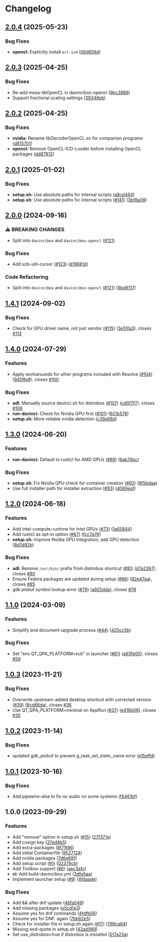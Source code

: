 # Changelog

## [2.0.4](https://github.com/zelikos/davincibox/compare/v2.0.3...v2.0.4) (2025-05-23)


### Bug Fixes

* **opencl:** Explicitly install `ocl-icd` ([06d658d](https://github.com/zelikos/davincibox/commit/06d658d2f1d1114d0d1c7defaed03710399045b2))

## [2.0.3](https://github.com/zelikos/davincibox/compare/v2.0.2...v2.0.3) (2025-04-25)


### Bug Fixes

* Re-add mesa-libOpenCL in davincibox-opencl ([9bc2886](https://github.com/zelikos/davincibox/commit/9bc288635b4e416013a78d8104dee34956c22570))
* Support fractional scaling settings ([39348eb](https://github.com/zelikos/davincibox/commit/39348eb5e5774922023fdcb630203a1628153bdc))

## [2.0.2](https://github.com/zelikos/davincibox/compare/v2.0.1...v2.0.2) (2025-04-25)


### Bug Fixes

* **nvidia:** Rename libDecoderOpenCL.so for companion programs ([d815701](https://github.com/zelikos/davincibox/commit/d8157013fd58ed01121d947d76effe196f297337))
* **opencl:** Remove OpenCL-ICD-Loader before installing OpenCL packages ([dd87812](https://github.com/zelikos/davincibox/commit/dd87812e5568924baf075c07002a2218073f33a8))

## [2.0.1](https://github.com/zelikos/davincibox/compare/v2.0.0...v2.0.1) (2025-01-02)


### Bug Fixes

* **setup.sh:** Use absolute paths for internal scripts ([a8cd464](https://github.com/zelikos/davincibox/commit/a8cd4646219ff425ba43874347fc7d9d5306fe26))
* **setup.sh:** Use absolute paths for internal scripts ([#141](https://github.com/zelikos/davincibox/issues/141)) ([3bf8a08](https://github.com/zelikos/davincibox/commit/3bf8a081f046626961ff1f708c0ec97c0f86d26f))

## [2.0.0](https://github.com/zelikos/davincibox/compare/v1.4.1...v2.0.0) (2024-09-16)


### ⚠ BREAKING CHANGES

* Split into `davincibox` and `davincibox-opencl` ([#121](https://github.com/zelikos/davincibox/issues/121))

### Bug Fixes

* Add xcb-util-cursor ([#123](https://github.com/zelikos/davincibox/issues/123)) ([d19681d](https://github.com/zelikos/davincibox/commit/d19681da4ace14e504e05aa4fea3990e048cd6e0))


### Code Refactoring

* Split into `davincibox` and `davincibox-opencl` ([#121](https://github.com/zelikos/davincibox/issues/121)) ([8bd8117](https://github.com/zelikos/davincibox/commit/8bd8117a2baa720fc8d0586b4e1cae956cb7357a))

## [1.4.1](https://github.com/zelikos/davincibox/compare/v1.4.0...v1.4.1) (2024-09-02)


### Bug Fixes

* Check for GPU driver name, not just vendor ([#115](https://github.com/zelikos/davincibox/issues/115)) ([3e51fa3](https://github.com/zelikos/davincibox/commit/3e51fa38ac7512a26d644d0f48d8cf99921d80de)), closes [#113](https://github.com/zelikos/davincibox/issues/113)

## [1.4.0](https://github.com/zelikos/davincibox/compare/v1.3.0...v1.4.0) (2024-07-29)


### Features

* Apply workarounds for other programs included with Resolve ([#104](https://github.com/zelikos/davincibox/issues/104)) ([945ffe8](https://github.com/zelikos/davincibox/commit/945ffe8f1500237598db4f8e2ddcc52e17d2e191)), closes [#100](https://github.com/zelikos/davincibox/issues/100)


### Bug Fixes

* **adl:** Manually source davinci.sh for distrobox ([#107](https://github.com/zelikos/davincibox/issues/107)) ([cd0f7f7](https://github.com/zelikos/davincibox/commit/cd0f7f7781375bf90cfa903594e8bbcaf002c0fb)), closes [#106](https://github.com/zelikos/davincibox/issues/106)
* **run-davinci:** Check for Nvidia GPU first ([#101](https://github.com/zelikos/davincibox/issues/101)) ([921b578](https://github.com/zelikos/davincibox/commit/921b578b407629e7e78ba088f184e723c43c3fe1))
* **setup.sh:** More reliable nvidia detection ([c39a68d](https://github.com/zelikos/davincibox/commit/c39a68d645883ff4cbb500f2ec81a302b367d68f))

## [1.3.0](https://github.com/zelikos/davincibox/compare/v1.2.0...v1.3.0) (2024-06-20)


### Features

* **run-davinci:** Default to rusticl for AMD GPUs ([#89](https://github.com/zelikos/davincibox/issues/89)) ([8ab74bc](https://github.com/zelikos/davincibox/commit/8ab74bcfcf348a8e891e795b20c154da07dd4afa))


### Bug Fixes

* **setup.sh:** Fix Nvidia GPU check for container creation ([#92](https://github.com/zelikos/davincibox/issues/92)) ([9f5bdaa](https://github.com/zelikos/davincibox/commit/9f5bdaa9424747441c29eb1c44bf0fc1aaafd64b))
* Use full installer path for installer extraction ([#93](https://github.com/zelikos/davincibox/issues/93)) ([d089ea1](https://github.com/zelikos/davincibox/commit/d089ea16fd674018ec48f06cb9f563ec1e6a1514))

## [1.2.0](https://github.com/zelikos/davincibox/compare/v1.1.0...v1.2.0) (2024-06-18)


### Features

* Add intel-compute-runtime for Intel GPUs ([#73](https://github.com/zelikos/davincibox/issues/73)) ([1a65844](https://github.com/zelikos/davincibox/commit/1a65844031e91d13e974b6691c44d4ca54c2cf90))
* Add rusticl as opt-in option ([#67](https://github.com/zelikos/davincibox/issues/67)) ([fcc7a76](https://github.com/zelikos/davincibox/commit/fcc7a767362441f9a2c20baf88b5b7377cd19282))
* **setup.sh:** Improve Nvidia GPU integration, add GPU detection ([8d7d92b](https://github.com/zelikos/davincibox/commit/8d7d92b15a768fe4b7006102c45cd96dea325ed6))


### Bug Fixes

* **adl:** Remove `/usr/bin/` prefix from distrobox shortcut ([#81](https://github.com/zelikos/davincibox/issues/81)) ([d7a2367](https://github.com/zelikos/davincibox/commit/d7a236795bc2bff192fa19b92ee54e6bab561a91)), closes [#80](https://github.com/zelikos/davincibox/issues/80)
* Ensure Fedora packages are updated during setup ([#86](https://github.com/zelikos/davincibox/issues/86)) ([82e47aa](https://github.com/zelikos/davincibox/commit/82e47aaa3b3308b603d711daba0a9fc488359a59)), closes [#85](https://github.com/zelikos/davincibox/issues/85)
* gdk pixbuf symbol lookup error ([#79](https://github.com/zelikos/davincibox/issues/79)) ([a925dda](https://github.com/zelikos/davincibox/commit/a925ddaeb141f9e54a6824753e062e45e63aa87c)), closes [#78](https://github.com/zelikos/davincibox/issues/78)

## [1.1.0](https://github.com/zelikos/davincibox/compare/v1.0.3...v1.1.0) (2024-03-09)


### Features

* Simplify and document upgrade process ([#44](https://github.com/zelikos/davincibox/issues/44)) ([420cc5b](https://github.com/zelikos/davincibox/commit/420cc5b049298a8076d368c425b5a07d07da79db))


### Bug Fixes

* Set "env QT_QPA_PLATFORM=xcb" in launcher ([#61](https://github.com/zelikos/davincibox/issues/61)) ([a93fb05](https://github.com/zelikos/davincibox/commit/a93fb05e23bb755ec6e0a8a3a915181a87c641ba)), closes [#59](https://github.com/zelikos/davincibox/issues/59)

## [1.0.3](https://github.com/zelikos/davincibox/compare/v1.0.2...v1.0.3) (2023-11-21)


### Bug Fixes

* Overwrite upstream-added desktop shortcut with corrected version ([#39](https://github.com/zelikos/davincibox/issues/39)) ([8cd66da](https://github.com/zelikos/davincibox/commit/8cd66da618697e4ddc8a94b607b90386fe109c00)), closes [#36](https://github.com/zelikos/davincibox/issues/36)
* Use QT_QPA_PLATFORM=minimal on AppRun ([#37](https://github.com/zelikos/davincibox/issues/37)) ([e416b06](https://github.com/zelikos/davincibox/commit/e416b06c9f974b510435a77216f9b91822980be5)), closes [#35](https://github.com/zelikos/davincibox/issues/35)

## [1.0.2](https://github.com/zelikos/davincibox/compare/v1.0.1...v1.0.2) (2023-11-14)


### Bug Fixes

* updated gdk_pixbuf to prevent g_task_set_static_name error ([e15effd](https://github.com/zelikos/davincibox/commit/e15effd732cf567bf510c7bc81d7340746168426))

## [1.0.1](https://github.com/zelikos/davincibox/compare/v1.0.0...v1.0.1) (2023-10-16)


### Bug Fixes

* Add pipewire-alsa to fix no audio on some systems ([f6461bf](https://github.com/zelikos/davincibox/commit/f6461bfc1f3f415cde7d71124aafcb40134c6959))

## 1.0.0 (2023-09-29)


### Features

* Add "remove" option in setup.sh ([#15](https://github.com/zelikos/davincibox/issues/15)) ([27f371e](https://github.com/zelikos/davincibox/commit/27f371ee734add0cf9a94a386e05573c97489e1a))
* Add cosign key ([37ed4b5](https://github.com/zelikos/davincibox/commit/37ed4b5d8da372b512bc03274a296335287895c7))
* Add extra-packages ([8f71f86](https://github.com/zelikos/davincibox/commit/8f71f863cec54f83406ea230c20590ec37e3e2f4))
* Add initial Containerfile ([9527124](https://github.com/zelikos/davincibox/commit/95271248ba4afc44d97b7a897384bc7aee08da0f))
* Add nvidia packages ([7d6e691](https://github.com/zelikos/davincibox/commit/7d6e6918171a40c562cdf497a9345e11552752c7))
* Add setup script ([#1](https://github.com/zelikos/davincibox/issues/1)) ([02379cb](https://github.com/zelikos/davincibox/commit/02379cbe74dda07f05ee235a2ec14b08b72083d7))
* Add Toolbox support ([#6](https://github.com/zelikos/davincibox/issues/6)) ([aec3afc](https://github.com/zelikos/davincibox/commit/aec3afc70d72014d4bd2d96d758515e2bfc6a7aa))
* **ci:** Add build-davincibox.yml ([3dfe5aa](https://github.com/zelikos/davincibox/commit/3dfe5aab1db2e0e568c691180e8187b10b03ee3c))
* Implement launcher setup ([#9](https://github.com/zelikos/davincibox/issues/9)) ([4fdaade](https://github.com/zelikos/davincibox/commit/4fdaadeba50f296d514026c56768a0f7e67f4b34))


### Bug Fixes

* Add && after dnf update ([46fa049](https://github.com/zelikos/davincibox/commit/46fa04964b367ce1b134d596852b93b7721e7cff))
* Add missing packages ([e5cd1e3](https://github.com/zelikos/davincibox/commit/e5cd1e3fffd92eb40f342e242a0536d155197cc0))
* Assume yes for dnf commands ([4fdfb56](https://github.com/zelikos/davincibox/commit/4fdfb56fb1fd731ca5ae70c1847bfc98ede9b1cd))
* Assume yes for DNF. again ([7bb62e5](https://github.com/zelikos/davincibox/commit/7bb62e5d1d8130aafb23a76154bc800218dd784f))
* Check for installer file in setup.sh again ([#17](https://github.com/zelikos/davincibox/issues/17)) ([799ca64](https://github.com/zelikos/davincibox/commit/799ca640f6d2d410ea47d3db9a6c5ba3459e6b0f))
* Missing end-quote in setup.sh ([42ad989](https://github.com/zelikos/davincibox/commit/42ad989e3c68b6bb80095d5f48f7e8d137be30cd))
* Set use_distrobox=true if distrobox is installed ([517a23a](https://github.com/zelikos/davincibox/commit/517a23a20643aa71868ebec2a28247c9bc4fb5a1))
